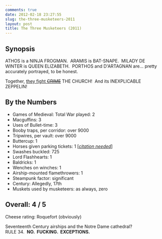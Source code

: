 ```yaml
---
comments: true
date: 2012-02-18 23:27:55
slug: the-three-musketeers-2011
layout: post
title: The Three Musketeers (2011)
---
```


## Synopsis

ATHOS is a NINJA FROGMAN.  ARAMIS is BAT-SNAPE.  MILADY DE WINTER is QUEEN ELIZABETH.  PORTHOS and D'ARTAGNAN are... pretty accurately portrayed, to be honest.

Together, [they fight <del>CRIME</del>](http://www.theyfightcrime.org/) THE CHURCH!  And its INEXPLICABLE ZEPPELIN!

## By the Numbers

  * Games of Medieval: Total War played: 2
  * Macguffins: 3
  * Uses of Bullet-time: 3
  * Booby traps, per corridor: over 9000
  * Tripwires, per vault: over 9000
  * Buttercup: 1
  * Horses given parking tickets: 1 [_[citation needed](https://en.wikipedia.org/wiki/Wikipedia:Citation_needed)_]
  * Swashes buckled: 725
  * Lord Flashhearts: 1
  * Baldricks: 1
  * Wenches on winches: 1
  * Airship-mounted flamethrowers: 1
  * Steampunk factor: significant
  * Century: Allegedly, 17th
  * Muskets used by musketeers: as always, zero

## Overall: 4 / 5

Cheese rating: Roquefort (obviously)

Seventeenth Century airships and the Notre Dame cathedral?<br/>
RULE 34.  **NO.  FUCKING.  EXCEPTIONS.**
